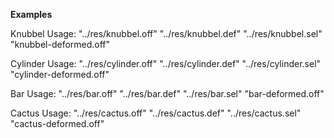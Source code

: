 
**Examples**

Knubbel Usage:
"../res/knubbel.off" "../res/knubbel.def" "../res/knubbel.sel" "knubbel-deformed.off"

Cylinder Usage:
"../res/cylinder.off" "../res/cylinder.def" "../res/cylinder.sel" "cylinder-deformed.off"

Bar Usage:
"../res/bar.off" "../res/bar.def" "../res/bar.sel" "bar-deformed.off"

Cactus Usage:
"../res/cactus.off" "../res/cactus.def" "../res/cactus.sel" "cactus-deformed.off"
